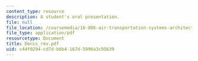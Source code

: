 ```yaml
---
content_type: resource
description: A student's oral presentation.
file: null
file_location: /coursemedia/16-886-air-transportation-systems-architecting-spring-2004/c44f0294cd7db6b4167d5990a3c95639_Denis_rev.pdf
file_type: application/pdf
resourcetype: Document
title: Denis_rev.pdf
uid: c44f0294-cd7d-b6b4-167d-5990a3c95639
---
```

